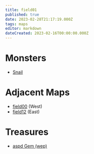 ```yaml
---
title: field01
published: true
date: 2023-02-28T21:17:19.000Z
tags: maps
editor: markdown
dateCreated: 2023-02-16T00:00:00.000Z
---
```



# Monsters
 * [Snail](/monsters/snail)

# Adjacent Maps
 * [field00](/maps/field00) (West)
 * [field12](/maps/field12) (East)

# Treasures
 * [aspd Gem (wep)](/items/aspd-gem-wep)

